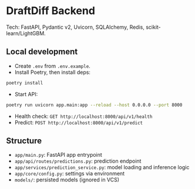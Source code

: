 # DraftDiff Backend

Tech: FastAPI, Pydantic v2, Uvicorn, SQLAlchemy, Redis, scikit-learn/LightGBM.

## Local development

- Create `.env` from `.env.example`.
- Install Poetry, then install deps:

```bash
poetry install
```

- Start API:

```bash
poetry run uvicorn app.main:app --reload --host 0.0.0.0 --port 8000
```

- Health check: `GET http://localhost:8000/api/v1/health`
- Predict: `POST http://localhost:8000/api/v1/predict`

## Structure

- `app/main.py`: FastAPI app entrypoint
- `app/api/routes/predictions.py`: prediction endpoint
- `app/services/prediction_service.py`: model loading and inference logic
- `app/core/config.py`: settings via environment
- `models/`: persisted models (ignored in VCS)
